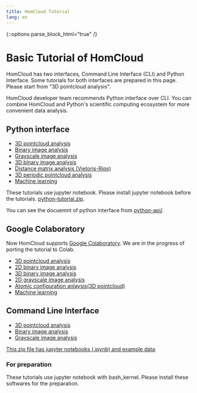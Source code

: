 ```yaml
---
title: HomCloud Tutorial
lang: en
---
```


{::options parse_block_html="true" /}

# Basic Tutorial of HomCloud

HomCloud has two interfaces, Command Line Interface (CLI) and Python Interface.
Some tutorials for both interfaces are prepared in this page.
Please start from "3D pointcloud analysis".

HomCloud developer team recommends Python interface over CLI.
You can combine HomCloud and Python's scientific computing ecosystem for more convenient data analysis.

## Python interface

* [3D pointcloud analysis](py-tutorial/pointcloud-e.html)
* [Binary image analysis](py-tutorial/binary-image-e.html)
* [Grayscale image analysis](py-tutorial/grayscale-image-e.html)
* [3D binary image analysis](py-tutorial/binary-3d-e.html)
* [Distance matrix analysis (Vietoris-Rips)](py-tutorial/rips-e.html)
* [3D periodic pointcloud analysis](py-tutorial/pointcloud_periodic-e.html)
* [Machine learning](py-tutorial/ml_pc-e.html)

These tutorials use jupyter notebook. Please install jupyter notebook before the tutorials.
[python-tutorial.zip](download/python-tutorial.zip).

You can see the docuemnt of python interface from [python-api/](python-api/).

## Google Colaboratory

Now HomCloud supports [Google Colaboratory](colab.research.google.com/). 
We are in the progress of porting the tutorial to Colab.

* [3D pointcloud analysis](https://colab.research.google.com/drive/1DAKPeZSCjVLxHu3EVxVkguRwZyLgIvmO?usp=sharing)
* [2D binary image analysis](https://colab.research.google.com/drive/1q9s37BLSePEXdyiFI5DisDGpGeHs9uGN?usp=sharing)
* [3D binary image analysis](https://colab.research.google.com/drive/11R_OCEz_wpO8W4eGh5OWH8my6JErjNas?usp=sharing)
* [2D grayscale image analysis](https://colab.research.google.com/drive/1Z3YKsv9QFUWbjKKDVxer5F3k1ePRw6QS?usp=sharing)
* [Atomic configuration anlaysis(3D pointcloud)](https://colab.research.google.com/drive/1R9mQx5Ui_RZNXfJUwm97N9dXClZALFbB?usp=sharing)
* [Machine learning](https://colab.research.google.com/drive/1b6XS_UaUR3tKndB52QJzMOymblk77iDx?usp=sharing)

## Command Line Interface

* [3D pointcloud analysis](tutorial/pointcloud-e.html)
* [Binary image analysis](tutorial/binary-image-e.html)
* [Grayscale image analysis](tutorial/grayscale-image-e.html)

[This zip file has jupyter notebooks (.ipynb) and example data](download/bash-tutorial.zip).

### For preparation
These tutorials use jupyter notebook with bash_kernel. Please install these
softwares for the preparation.


